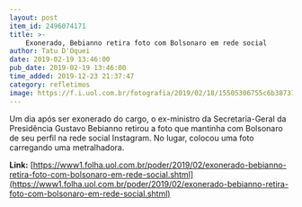 ```yaml
---
layout: post
item_id: 2496074171
title: >-
    Exonerado, Bebianno retira foto com Bolsonaro em rede social
author: Tatu D'Oquei
date: 2019-02-19 13:46:00
pub_date: 2019-02-19 13:46:00
time_added: 2019-12-23 21:37:47
category: refletimos
image: https://f.i.uol.com.br/fotografia/2019/02/18/15505306755c6b387370660_1550530675_3x2_rt.jpg
---
```


Um dia após ser exonerado do cargo, o ex-ministro da Secretaria-Geral da Presidência Gustavo Bebianno retirou a foto que mantinha com Bolsonaro de seu perfil na rede social Instagram. No lugar, colocou uma foto carregando uma metralhadora.

**Link:** [https://www1.folha.uol.com.br/poder/2019/02/exonerado-bebianno-retira-foto-com-bolsonaro-em-rede-social.shtml](https://www1.folha.uol.com.br/poder/2019/02/exonerado-bebianno-retira-foto-com-bolsonaro-em-rede-social.shtml)

